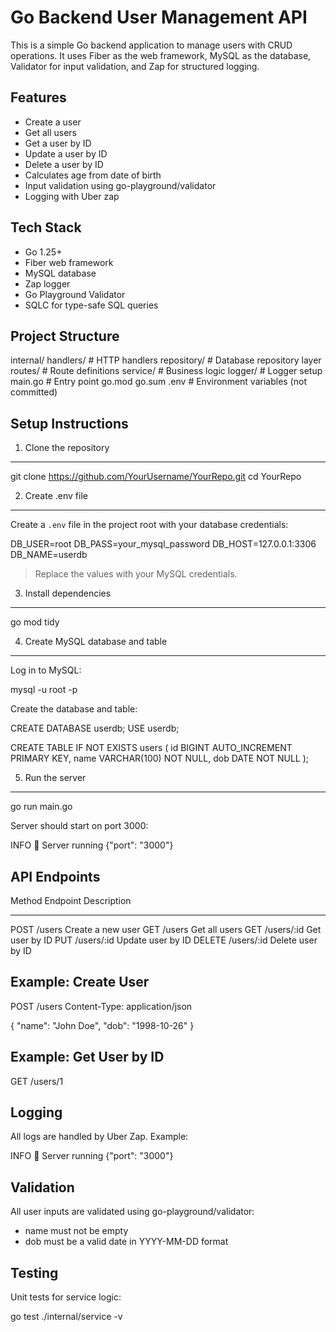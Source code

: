 Go Backend User Management API
==============================

This is a simple Go backend application to manage users with CRUD operations.
It uses Fiber as the web framework, MySQL as the database, Validator for input
validation, and Zap for structured logging.

Features
--------
- Create a user
- Get all users
- Get a user by ID
- Update a user by ID
- Delete a user by ID
- Calculates age from date of birth
- Input validation using go-playground/validator
- Logging with Uber zap

Tech Stack
----------
- Go 1.25+
- Fiber web framework
- MySQL database
- Zap logger
- Go Playground Validator
- SQLC for type-safe SQL queries

Project Structure
-----------------
internal/
    handlers/      # HTTP handlers
    repository/    # Database repository layer
    routes/        # Route definitions
    service/       # Business logic
    logger/        # Logger setup
main.go            # Entry point
go.mod
go.sum
.env               # Environment variables (not committed)

Setup Instructions
------------------

1. Clone the repository
-----------------------
git clone https://github.com/YourUsername/YourRepo.git
cd YourRepo

2. Create .env file
------------------
Create a `.env` file in the project root with your database credentials:

DB_USER=root
DB_PASS=your_mysql_password
DB_HOST=127.0.0.1:3306
DB_NAME=userdb

> Replace the values with your MySQL credentials.

3. Install dependencies
----------------------
go mod tidy

4. Create MySQL database and table
----------------------------------
Log in to MySQL:

mysql -u root -p

Create the database and table:

CREATE DATABASE userdb;
USE userdb;

CREATE TABLE IF NOT EXISTS users (
    id BIGINT AUTO_INCREMENT PRIMARY KEY,
    name VARCHAR(100) NOT NULL,
    dob DATE NOT NULL
);

5. Run the server
-----------------
go run main.go

Server should start on port 3000:

INFO    🚀 Server running {"port": "3000"}

API Endpoints
-------------
Method  Endpoint         Description
------  --------------- ---------------------------------
POST    /users           Create a new user
GET     /users           Get all users
GET     /users/:id       Get user by ID
PUT     /users/:id       Update user by ID
DELETE  /users/:id       Delete user by ID

Example: Create User
-------------------
POST /users
Content-Type: application/json

{
  "name": "John Doe",
  "dob": "1998-10-26"
}

Example: Get User by ID
-----------------------
GET /users/1

Logging
-------
All logs are handled by Uber Zap. Example:

INFO    🚀 Server running {"port": "3000"}

Validation
----------
All user inputs are validated using go-playground/validator:

- name must not be empty
- dob must be a valid date in YYYY-MM-DD format

Testing
-------
Unit tests for service logic:

go test ./internal/service -v


